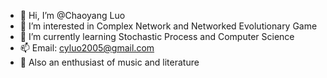 - 👋 Hi, I’m @Chaoyang Luo
- 👀 I’m interested in Complex Network and Networked Evolutionary Game
- 🌱 I’m currently learning Stochastic Process and Computer Science
- 📫 Email: cyluo2005@gmail.com
- 💞️ Also an enthusiast of music and literature
<!---
Tanngyu/Tanngyu is a ✨ special ✨ repository because its `README.md` (this file) appears on your GitHub profile.
You can click the Preview link to take a look at your changes.
--->
